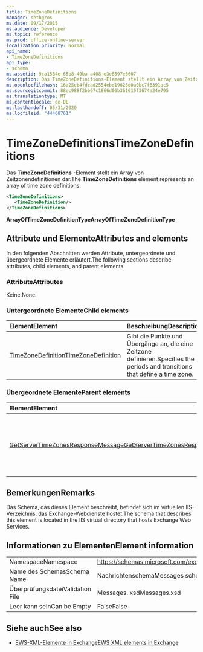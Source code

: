 ```yaml
---
title: TimeZoneDefinitions
manager: sethgros
ms.date: 09/17/2015
ms.audience: Developer
ms.topic: reference
ms.prod: office-online-server
localization_priority: Normal
api_name:
- TimeZoneDefinitions
api_type:
- schema
ms.assetid: 9ca1584e-65b8-49ba-a408-e3e8597e6607
description: Das TimeZoneDefinitions-Element stellt ein Array von Zeitzonendefinitionen dar.
ms.openlocfilehash: 16a25eb4fdcad2554ebd19626d0a0bc7f6391ac5
ms.sourcegitcommit: 88ec988f2bb67c1866d06b361615f3674a24e795
ms.translationtype: MT
ms.contentlocale: de-DE
ms.lasthandoff: 05/31/2020
ms.locfileid: "44468761"
---
```

# <a name="timezonedefinitions"></a><span data-ttu-id="90138-103">TimeZoneDefinitions</span><span class="sxs-lookup"><span data-stu-id="90138-103">TimeZoneDefinitions</span></span>

<span data-ttu-id="90138-104">Das **TimeZoneDefinitions** -Element stellt ein Array von Zeitzonendefinitionen dar.</span><span class="sxs-lookup"><span data-stu-id="90138-104">The **TimeZoneDefinitions** element represents an array of time zone definitions.</span></span> 
  
```XML
<TimeZoneDefinitions>
   <TimeZoneDefinition/>
</TimeZoneDefinitions>
```

 <span data-ttu-id="90138-105">**ArrayOfTimeZoneDefinitionType**</span><span class="sxs-lookup"><span data-stu-id="90138-105">**ArrayOfTimeZoneDefinitionType**</span></span>
## <a name="attributes-and-elements"></a><span data-ttu-id="90138-106">Attribute und Elemente</span><span class="sxs-lookup"><span data-stu-id="90138-106">Attributes and elements</span></span>

<span data-ttu-id="90138-107">In den folgenden Abschnitten werden Attribute, untergeordnete und übergeordnete Elemente erläutert.</span><span class="sxs-lookup"><span data-stu-id="90138-107">The following sections describe attributes, child elements, and parent elements.</span></span>
  
### <a name="attributes"></a><span data-ttu-id="90138-108">Attribute</span><span class="sxs-lookup"><span data-stu-id="90138-108">Attributes</span></span>

<span data-ttu-id="90138-109">Keine.</span><span class="sxs-lookup"><span data-stu-id="90138-109">None.</span></span>
  
### <a name="child-elements"></a><span data-ttu-id="90138-110">Untergeordnete Elemente</span><span class="sxs-lookup"><span data-stu-id="90138-110">Child elements</span></span>

|<span data-ttu-id="90138-111">**Element**</span><span class="sxs-lookup"><span data-stu-id="90138-111">**Element**</span></span>|<span data-ttu-id="90138-112">**Beschreibung**</span><span class="sxs-lookup"><span data-stu-id="90138-112">**Description**</span></span>|
|:-----|:-----|
|[<span data-ttu-id="90138-113">TimeZoneDefinition</span><span class="sxs-lookup"><span data-stu-id="90138-113">TimeZoneDefinition</span></span>](timezonedefinition.md) <br/> |<span data-ttu-id="90138-114">Gibt die Punkte und Übergänge an, die eine Zeitzone definieren.</span><span class="sxs-lookup"><span data-stu-id="90138-114">Specifies the periods and transitions that define a time zone.</span></span>  <br/> |
   
### <a name="parent-elements"></a><span data-ttu-id="90138-115">Übergeordnete Elemente</span><span class="sxs-lookup"><span data-stu-id="90138-115">Parent elements</span></span>

|<span data-ttu-id="90138-116">**Element**</span><span class="sxs-lookup"><span data-stu-id="90138-116">**Element**</span></span>|<span data-ttu-id="90138-117">**Beschreibung**</span><span class="sxs-lookup"><span data-stu-id="90138-117">**Description**</span></span>|
|:-----|:-----|
|[<span data-ttu-id="90138-118">GetServerTimeZonesResponseMessage</span><span class="sxs-lookup"><span data-stu-id="90138-118">GetServerTimeZonesResponseMessage</span></span>](getservertimezonesresponsemessage.md) <br/> |<span data-ttu-id="90138-119">Enthält den Status und das Ergebnis einer [GetServerTimeZones-Vorgangs](getservertimezones-operation.md) Anforderung.</span><span class="sxs-lookup"><span data-stu-id="90138-119">Contains the status and result of a [GetServerTimeZones operation](getservertimezones-operation.md) request.</span></span>  <br/> |
   
## <a name="remarks"></a><span data-ttu-id="90138-120">Bemerkungen</span><span class="sxs-lookup"><span data-stu-id="90138-120">Remarks</span></span>

<span data-ttu-id="90138-121">Das Schema, das dieses Element beschreibt, befindet sich im virtuellen IIS-Verzeichnis, das Exchange-Webdienste hostet.</span><span class="sxs-lookup"><span data-stu-id="90138-121">The schema that describes this element is located in the IIS virtual directory that hosts Exchange Web Services.</span></span>
  
## <a name="element-information"></a><span data-ttu-id="90138-122">Informationen zu Elementen</span><span class="sxs-lookup"><span data-stu-id="90138-122">Element information</span></span>

|||
|:-----|:-----|
|<span data-ttu-id="90138-123">Namespace</span><span class="sxs-lookup"><span data-stu-id="90138-123">Namespace</span></span>  <br/> |https://schemas.microsoft.com/exchange/services/2006/messages  <br/> |
|<span data-ttu-id="90138-124">Name des Schemas</span><span class="sxs-lookup"><span data-stu-id="90138-124">Schema Name</span></span>  <br/> |<span data-ttu-id="90138-125">Nachrichtenschema</span><span class="sxs-lookup"><span data-stu-id="90138-125">Messages schema</span></span>  <br/> |
|<span data-ttu-id="90138-126">Überprüfungsdatei</span><span class="sxs-lookup"><span data-stu-id="90138-126">Validation File</span></span>  <br/> |<span data-ttu-id="90138-127">Messages. xsd</span><span class="sxs-lookup"><span data-stu-id="90138-127">Messages.xsd</span></span>  <br/> |
|<span data-ttu-id="90138-128">Leer kann sein</span><span class="sxs-lookup"><span data-stu-id="90138-128">Can be Empty</span></span>  <br/> |<span data-ttu-id="90138-129">False</span><span class="sxs-lookup"><span data-stu-id="90138-129">False</span></span>  <br/> |
   
## <a name="see-also"></a><span data-ttu-id="90138-130">Siehe auch</span><span class="sxs-lookup"><span data-stu-id="90138-130">See also</span></span>



- [<span data-ttu-id="90138-131">EWS-XML-Elemente in Exchange</span><span class="sxs-lookup"><span data-stu-id="90138-131">EWS XML elements in Exchange</span></span>](ews-xml-elements-in-exchange.md)

